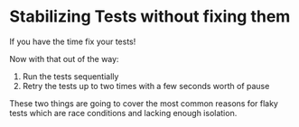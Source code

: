 # Stabilizing Tests without fixing them

If you have the time fix your tests!

Now with that out of the way:

1. Run the tests sequentially
2. Retry the tests up to two times with a few seconds worth of pause

These two things are going to cover the most common reasons for flaky tests which are race conditions and lacking enough isolation.
